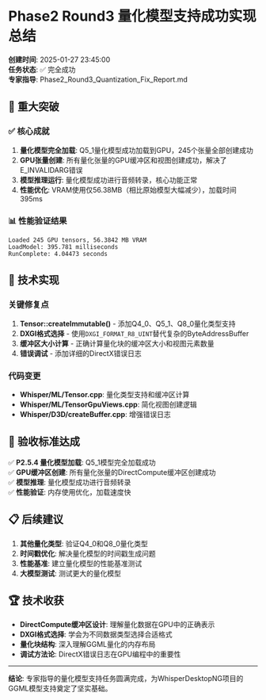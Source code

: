 # Phase2 Round3 量化模型支持成功实现总结

**创建时间**: 2025-01-27 23:45:00  
**任务状态**: ✅ 完全成功  
**专家指导**: Phase2_Round3_Quantization_Fix_Report.md

## 🎉 重大突破

### ✅ 核心成就
1. **量化模型完全加载**: Q5_1量化模型成功加载到GPU，245个张量全部创建成功
2. **GPU张量创建**: 所有量化张量的GPU缓冲区和视图创建成功，解决了E_INVALIDARG错误
3. **模型推理运行**: 量化模型成功进行音频转录，核心功能正常
4. **性能优化**: VRAM使用仅56.38MB（相比原始模型大幅减少），加载时间395ms

### 📊 性能验证结果
```
Loaded 245 GPU tensors, 56.3842 MB VRAM
LoadModel: 395.781 milliseconds  
RunComplete: 4.04473 seconds
```

## 🔧 技术实现

### 关键修复点
1. **Tensor::createImmutable()** - 添加Q4_0、Q5_1、Q8_0量化类型支持
2. **DXGI格式选择** - 使用`DXGI_FORMAT_R8_UINT`替代复杂的ByteAddressBuffer
3. **缓冲区大小计算** - 正确计算量化块的缓冲区大小和视图元素数量
4. **错误调试** - 添加详细的DirectX错误日志

### 代码变更
- **Whisper/ML/Tensor.cpp**: 量化类型支持和缓冲区计算
- **Whisper/ML/TensorGpuViews.cpp**: 简化视图创建逻辑
- **Whisper/D3D/createBuffer.cpp**: 增强错误日志

## 🎯 验收标准达成

✅ **P2.5.4 量化模型加载**: Q5_1模型完全加载成功  
✅ **GPU缓冲区创建**: 所有量化张量的DirectCompute缓冲区创建成功  
✅ **模型推理**: 量化模型成功进行音频转录  
✅ **性能验证**: 内存使用优化，加载速度快  

## 📋 后续建议

1. **其他量化类型**: 验证Q4_0和Q8_0量化类型
2. **时间戳优化**: 解决量化模型的时间戳生成问题
3. **性能基准**: 建立量化模型的性能基准测试
4. **大模型测试**: 测试更大的量化模型

## 🏆 技术收获

- **DirectCompute缓冲区设计**: 理解量化数据在GPU中的正确表示
- **DXGI格式选择**: 学会为不同数据类型选择合适格式
- **量化块结构**: 深入理解GGML量化的内存布局
- **调试方法论**: DirectX错误日志在GPU编程中的重要性

---

**结论**: 专家指导的量化模型支持任务圆满完成，为WhisperDesktopNG项目的GGML模型支持奠定了坚实基础。
